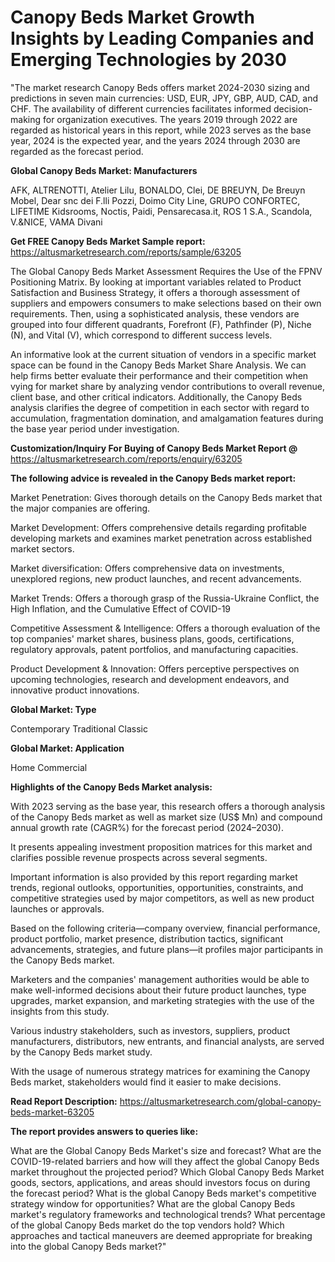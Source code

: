 <h1>Canopy Beds Market Growth Insights by Leading Companies and Emerging Technologies by 2030</h1>

"The market research Canopy Beds offers market 2024-2030 sizing and predictions in seven main currencies: USD, EUR, JPY, GBP, AUD, CAD, and CHF. The availability of different currencies facilitates informed decision-making for organization executives. The years 2019 through 2022 are regarded as historical years in this report, while 2023 serves as the base year, 2024 is the expected year, and the years 2024 through 2030 are regarded as the forecast period.

<b>Global Canopy Beds Market: Manufacturers</b>

AFK, ALTRENOTTI, Atelier Lilu, BONALDO, Clei, DE BREUYN, De Breuyn Mobel, Dear snc dei F.lli Pozzi, Doimo City Line, GRUPO CONFORTEC, LIFETIME Kidsrooms, Noctis, Paidi, Pensarecasa.it, ROS 1 S.A., Scandola, V.&NICE, VAMA Divani

<b>Get FREE Canopy Beds Market Sample report:</b> <a href="https://altusmarketresearch.com/reports/sample/63205">https://altusmarketresearch.com/reports/sample/63205</a>

The Global Canopy Beds Market Assessment Requires the Use of the FPNV Positioning Matrix. By looking at important variables related to Product Satisfaction and Business Strategy, it offers a thorough assessment of suppliers and empowers consumers to make selections based on their own requirements. Then, using a sophisticated analysis, these vendors are grouped into four different quadrants, Forefront (F), Pathfinder (P), Niche (N), and Vital (V), which correspond to different success levels.

An informative look at the current situation of vendors in a specific market space can be found in the Canopy Beds Market Share Analysis. We can help firms better evaluate their performance and their competition when vying for market share by analyzing vendor contributions to overall revenue, client base, and other critical indicators. Additionally, the Canopy Beds analysis clarifies the degree of competition in each sector with regard to accumulation, fragmentation domination, and amalgamation features during the base year period under investigation.

<b>Customization/Inquiry For Buying of Canopy Beds Market Report @</b> <a href="https://altusmarketresearch.com/reports/enquiry/63205">https://altusmarketresearch.com/reports/enquiry/63205</a>

<b>The following advice is revealed in the Canopy Beds market report:</b>

Market Penetration: Gives thorough details on the Canopy Beds market that the major companies are offering.

Market Development: Offers comprehensive details regarding profitable developing markets and examines market penetration across established market sectors.

Market diversification: Offers comprehensive data on investments, unexplored regions, new product launches, and recent advancements.

Market Trends: Offers a thorough grasp of the Russia-Ukraine Conflict, the High Inflation, and the Cumulative Effect of COVID-19

Competitive Assessment & Intelligence: Offers a thorough evaluation of the top companies' market shares, business plans, goods, certifications, regulatory approvals, patent portfolios, and manufacturing capacities.

Product Development & Innovation: Offers perceptive perspectives on upcoming technologies, research and development endeavors, and innovative product innovations.

<b>Global Market: Type</b>

Contemporary
Traditional
Classic

<b>Global Market: Application</b>

Home
Commercial


<b>Highlights of the Canopy Beds Market analysis:</b>

With 2023 serving as the base year, this research offers a thorough analysis of the Canopy Beds market as well as market size (US$ Mn) and compound annual growth rate (CAGR%) for the forecast period (2024–2030).

It presents appealing investment proposition matrices for this market and clarifies possible revenue prospects across several segments.

Important information is also provided by this report regarding market trends, regional outlooks, opportunities, opportunities, constraints, and competitive strategies used by major competitors, as well as new product launches or approvals.

Based on the following criteria—company overview, financial performance, product portfolio, market presence, distribution tactics, significant advancements, strategies, and future plans—it profiles major participants in the Canopy Beds market.

Marketers and the companies' management authorities would be able to make well-informed decisions about their future product launches, type upgrades, market expansion, and marketing strategies with the use of the insights from this study.

Various industry stakeholders, such as investors, suppliers, product manufacturers, distributors, new entrants, and financial analysts, are served by the Canopy Beds market study.

With the usage of numerous strategy matrices for examining the Canopy Beds market, stakeholders would find it easier to make decisions.

<b>Read Report Description:</b> <a href="https://altusmarketresearch.com/global-canopy-beds-market-63205">https://altusmarketresearch.com/global-canopy-beds-market-63205</a>

<b>The report provides answers to queries like:</b>

What are the Global Canopy Beds Market's size and forecast?
What are the COVID-19-related barriers and how will they affect the global Canopy Beds market throughout the projected period?
Which Global Canopy Beds Market goods, sectors, applications, and areas should investors focus on during the forecast period?
What is the global Canopy Beds market's competitive strategy window for opportunities?
What are the global Canopy Beds market's regulatory frameworks and technological trends?
What percentage of the global Canopy Beds market do the top vendors hold?
Which approaches and tactical maneuvers are deemed appropriate for breaking into the global Canopy Beds market?"
